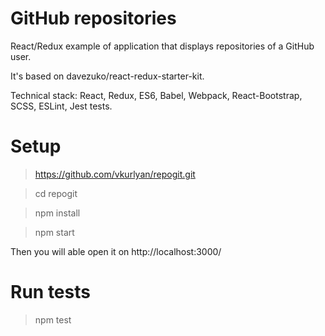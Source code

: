 # GitHub repositories

React/Redux example of application that displays repositories of a GitHub user.

It's based on davezuko/react-redux-starter-kit.

Technical stack: React, Redux, ES6, Babel, Webpack, React-Bootstrap, SCSS, ESLint, Jest tests.

# Setup

> https://github.com/vkurlyan/repogit.git

> cd repogit

> npm install

> npm start

Then you will able open it on http://localhost:3000/

# Run tests

> npm test


